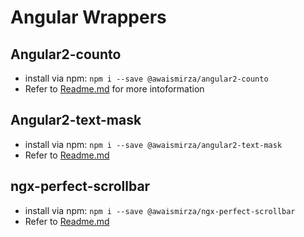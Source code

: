 # Angular Wrappers 

## Angular2-counto 
- install via npm: `npm i --save @awaismirza/angular2-counto`
- Refer to [Readme.md](https://github.com/awaismirza/angular-wrappers/blob/main/libs/angular2-counto/README.md) for more intoformation

## Angular2-text-mask
- install via npm: `npm i --save @awaismirza/angular2-text-mask`
- Refer to [Readme.md](https://github.com/awaismirza/angular-wrappers/blob/main/libs/angular2-text-mask/README.md)

## ngx-perfect-scrollbar
- install via npm: `npm i --save @awaismirza/ngx-perfect-scrollbar`
- Refer to [Readme.md](https://github.com/awaismirza/angular-wrappers/blob/main/libs/ngx-perfect-scrollbar/README.md)



